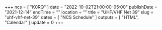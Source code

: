 +++
ncs = [ "K0RQ" ]
date = "2022-10-02T21:00:00-05:00"
publishDate = "2021-12-14"
endTime = ""
location = ""
title = "UHF/VHF Net 39"
slug = "uhf-vhf-net-39"
dates = [ "NCS Schedule" ]
outputs = [ "HTML", "Calendar" ]
update = 0
+++
